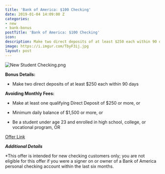 ```yaml
---
title: 'Bank of America: $100 Checking'
date: 2019-01-04 14:09:00 Z
categories:
- new
- bank-bonus
postTitle: 'Bank of America: $100 Checking'
icon: 
description: Make two direct deposits of at least $250 each within 90 days
image: https://i.imgur.com/TbyF3ij.jpg
layout: post
---
```


![New Student Checking.png](/uploads/New%20Student%20Checking.png)

**Bonus Details:**

* Make two direct deposits of at least $250 each within 90 days

**Avoiding Monthly Fees:**

* Make at least one qualifying Direct Deposit of $250 or more, or

* Minimum daily balance of $1,500 or more, or

* Be a student under age 23 and enrolled in high school, college, or vocational program, OR

[Offer Link](https://promo.bankofamerica.com/chooseyourchecking1/offer/)

***Additional Details***

*This offer is intended for new checking customers only; you are not eligible for this offer if you were a signer on or owner of a Bank of America personal checking account within the last six months.